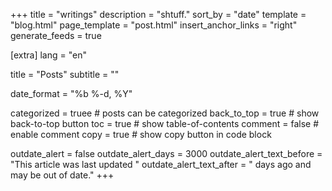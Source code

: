 +++
title = "writings"
description = "shtuff."
sort_by = "date"
template = "blog.html"
page_template = "post.html"
insert_anchor_links = "right"
generate_feeds = true

[extra]
lang = "en"

title = "Posts"
subtitle = ""

date_format = "%b %-d, %Y"

categorized = truee # posts can be categorized
back_to_top = true # show back-to-top button
toc = true # show table-of-contents
comment = false # enable comment
copy = true # show copy button in code block

outdate_alert = false
outdate_alert_days = 3000
outdate_alert_text_before = "This article was last updated "
outdate_alert_text_after = " days ago and may be out of date."
+++
